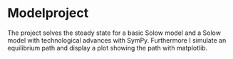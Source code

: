 # Modelproject

The project solves the steady state for a basic Solow model and a Solow model with technological advances with SymPy. Furthermore I simulate an equilibrium path and display a plot showing the path with matplotlib.
